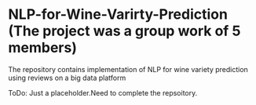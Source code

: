 # NLP-for-Wine-Varirty-Prediction (The project was a group work of 5 members)
The repository contains implementation of NLP for wine variety prediction using reviews on a big data platform


ToDo: Just a placeholder.Need to complete the repsoitory. 
